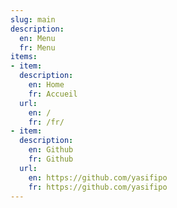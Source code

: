 ```yaml
---
slug: main
description:
  en: Menu
  fr: Menu
items:
- item:
  description:
    en: Home
    fr: Accueil
  url:
    en: /
    fr: /fr/
- item:
  description:
    en: Github
    fr: Github
  url:
    en: https://github.com/yasifipo
    fr: https://github.com/yasifipo
---
```

